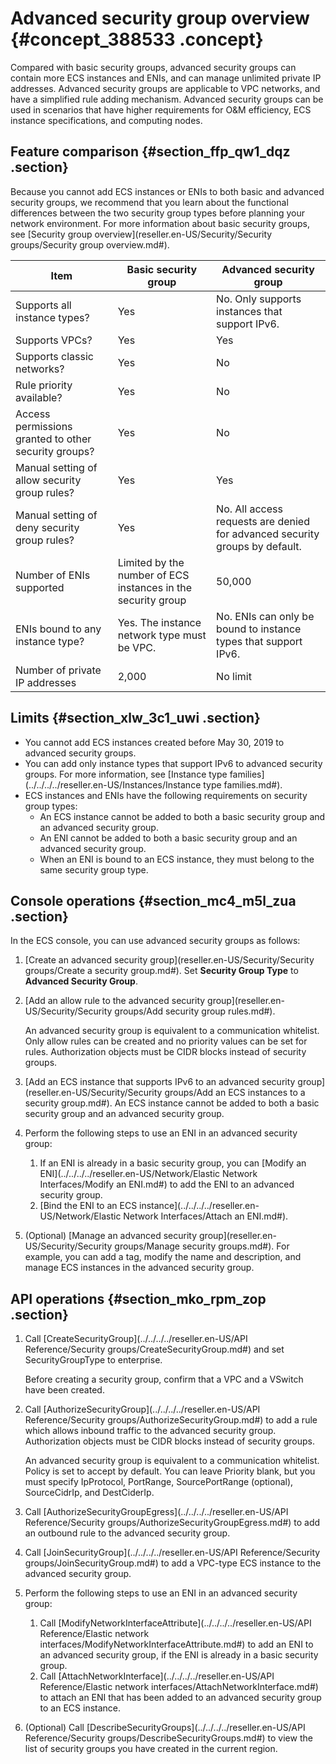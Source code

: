 # Advanced security group overview {#concept_388533 .concept}

Compared with basic security groups, advanced security groups can contain more ECS instances and ENIs, and can manage unlimited private IP addresses. Advanced security groups are applicable to VPC networks, and have a simplified rule adding mechanism. Advanced security groups can be used in scenarios that have higher requirements for O&M efficiency, ECS instance specifications, and computing nodes.

## Feature comparison {#section_ffp_qw1_dqz .section}

Because you cannot add ECS instances or ENIs to both basic and advanced security groups, we recommend that you learn about the functional differences between the two security group types before planning your network environment. For more information about basic security groups, see [Security group overview](reseller.en-US/Security/Security groups/Security group overview.md#).

|Item|Basic security group|Advanced security group|
|----|--------------------|-----------------------|
|Supports all instance types?|Yes|No. Only supports instances that support IPv6.|
|Supports VPCs?|Yes|Yes|
|Supports classic networks?|Yes|No|
|Rule priority available?|Yes|No|
|Access permissions granted to other security groups?|Yes|No|
|Manual setting of allow security group rules?|Yes|Yes|
|Manual setting of deny security group rules?|Yes|No. All access requests are denied for advanced security groups by default.|
|Number of ENIs supported|Limited by the number of ECS instances in the security group|50,000|
|ENIs bound to any instance type?|Yes. The instance network type must be VPC.|No. ENIs can only be bound to instance types that support IPv6.|
|Number of private IP addresses|2,000|No limit|

## Limits {#section_xlw_3c1_uwi .section}

-   You cannot add ECS instances created before May 30, 2019 to advanced security groups.
-   You can add only instance types that support IPv6 to advanced security groups. For more information, see [Instance type families](../../../../reseller.en-US/Instances/Instance type families.md#).
-   ECS instances and ENIs have the following requirements on security group types:
    -   An ECS instance cannot be added to both a basic security group and an advanced security group.
    -   An ENI cannot be added to both a basic security group and an advanced security group.
    -   When an ENI is bound to an ECS instance, they must belong to the same security group type.

## Console operations {#section_mc4_m5l_zua .section}

In the ECS console, you can use advanced security groups as follows:

1.  [Create an advanced security group](reseller.en-US/Security/Security groups/Create a security group.md#). Set **Security Group Type** to **Advanced Security Group**.
2.  [Add an allow rule to the advanced security group](reseller.en-US/Security/Security groups/Add security group rules.md#).

    An advanced security group is equivalent to a communication whitelist. Only allow rules can be created and no priority values can be set for rules. Authorization objects must be CIDR blocks instead of security groups.

3.  [Add an ECS instance that supports IPv6 to an advanced security group](reseller.en-US/Security/Security groups/Add an ECS instances to a security group.md#). An ECS instance cannot be added to both a basic security group and an advanced security group.
4.  Perform the following steps to use an ENI in an advanced security group:
    1.  If an ENI is already in a basic security group, you can [Modify an ENI](../../../../reseller.en-US/Network/Elastic Network Interfaces/Modify an ENI.md#) to add the ENI to an advanced security group.
    2.  [Bind the ENI to an ECS instance](../../../../reseller.en-US/Network/Elastic Network Interfaces/Attach an ENI.md#).
5.  \(Optional\) [Manage an advanced security group](reseller.en-US/Security/Security groups/Manage security groups.md#). For example, you can add a tag, modify the name and description, and manage ECS instances in the advanced security group.

## API operations {#section_mko_rpm_zop .section}

1.  Call [CreateSecurityGroup](../../../../reseller.en-US/API Reference/Security groups/CreateSecurityGroup.md#) and set SecurityGroupType to enterprise.

    Before creating a security group, confirm that a VPC and a VSwitch have been created.

2.  Call [AuthorizeSecurityGroup](../../../../reseller.en-US/API Reference/Security groups/AuthorizeSecurityGroup.md#) to add a rule which allows inbound traffic to the advanced security group. Authorization objects must be CIDR blocks instead of security groups.

    An advanced security group is equivalent to a communication whitelist. Policy is set to accept by default. You can leave Priority blank, but you must specify IpProtocol, PortRange, SourcePortRange \(optional\), SourceCidrIp, and DestCiderIp.

3.  Call [AuthorizeSecurityGroupEgress](../../../../reseller.en-US/API Reference/Security groups/AuthorizeSecurityGroupEgress.md#) to add an outbound rule to the advanced security group.
4.  Call [JoinSecurityGroup](../../../../reseller.en-US/API Reference/Security groups/JoinSecurityGroup.md#) to add a VPC-type ECS instance to the advanced security group.
5.  Perform the following steps to use an ENI in an advanced security group:
    1.  Call [ModifyNetworkInterfaceAttribute](../../../../reseller.en-US/API Reference/Elastic network interfaces/ModifyNetworkInterfaceAttribute.md#) to add an ENI to an advanced security group, if the ENI is already in a basic security group.
    2.  Call [AttachNetworkInterface](../../../../reseller.en-US/API Reference/Elastic network interfaces/AttachNetworkInterface.md#) to attach an ENI that has been added to an advanced security group to an ECS instance.
6.  \(Optional\) Call [DescribeSecurityGroups](../../../../reseller.en-US/API Reference/Security groups/DescribeSecurityGroups.md#) to view the list of security groups you have created in the current region.


